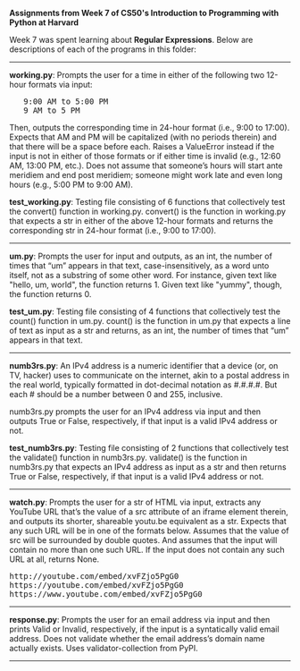 **Assignments from Week 7 of CS50's Introduction to Programming with Python at Harvard**

Week 7 was spent learning about **Regular Expressions**. Below are descriptions of each of the programs in this folder:  
  
-----------------------------------------------------------------------------------------------------------------------------------------------------------
  
**working.py**: Prompts the user for a time in either of the following two 12-hour formats via input:  
<pre>
   9:00 AM to 5:00 PM  
   9 AM to 5 PM
</pre>
Then, outputs the corresponding time in 24-hour format (i.e., 9:00 to 17:00). Expects that AM and PM will be capitalized (with no periods therein) and that there will be a space before each. Raises a ValueError instead if the input is not in either of those formats or if either time is invalid (e.g., 12:60 AM, 13:00 PM, etc.). Does not assume that someone’s hours will start ante meridiem and end post meridiem; someone might work late and even long hours (e.g., 5:00 PM to 9:00 AM).  
  
**test_working.py**: Testing file consisting of 6 functions that collectively test the convert() function in working.py. convert() is the function in working.py that expects a str in either of the above 12-hour formats and returns the corresponding str in 24-hour format (i.e., 9:00 to 17:00).  
  
-----------------------------------------------------------------------------------------------------------------------------------------------------------
  
**um.py**: Prompts the user for input and outputs, as an int, the number of times that “um” appears in that text, case-insensitively, as a word unto itself, not as a substring of some other word. For instance, given text like "hello, um, world", the function returns 1. Given text like "yummy", though, the function returns 0.  
  
**test_um.py**: Testing file consisting of 4 functions that collectively test the count() function in um.py. count() is the function in um.py that expects a line of text as input as a str and returns, as an int, the number of times that “um” appears in that text.
  
-----------------------------------------------------------------------------------------------------------------------------------------------------------
  
**numb3rs.py**: An IPv4 address is a numeric identifier that a device (or, on TV, hacker) uses to communicate on the internet, akin to a postal address in the real world, typically formatted in dot-decimal notation as #.#.#.#. But each # should be a number between 0 and 255, inclusive.
  
numb3rs.py prompts the user for an IPv4 address via input and then outputs True or False, respectively, if that input is a valid IPv4 address or not.
  
**test_numb3rs.py**: Testing file consisting of 2 functions that collectively test the validate() function in numb3rs.py. validate() is the function in numb3rs.py that expects an IPv4 address as input as a str and then returns True or False, respectively, if that input is a valid IPv4 address or not.  
  
-----------------------------------------------------------------------------------------------------------------------------------------------------------
  
**watch.py**: Prompts the user for a str of HTML via input, extracts any YouTube URL that’s the value of a src attribute of an iframe element therein, and outputs its shorter, shareable youtu.be equivalent as a str. Expects that any such URL will be in one of the formats below. Assumes that the value of src will be surrounded by double quotes. And assumes that the input will contain no more than one such URL. If the input does not contain any such URL at all, returns None.
<pre>
http://youtube.com/embed/xvFZjo5PgG0  
https://youtube.com/embed/xvFZjo5PgG0  
https://www.youtube.com/embed/xvFZjo5PgG0  
</pre>
  
-----------------------------------------------------------------------------------------------------------------------------------------------------------

**response.py**: Prompts the user for an email address via input and then prints Valid or Invalid, respectively, if the input is a syntatically valid email address. Does not validate whether the email address’s domain name actually exists. Uses validator-collection from PyPI.  
  
-----------------------------------------------------------------------------------------------------------------------------------------------------------
